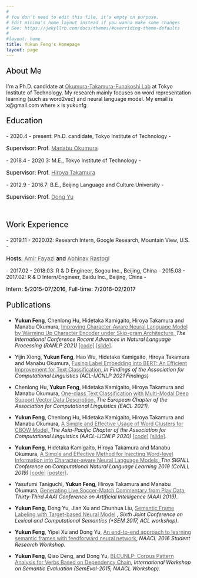 ```yaml
---
#
# You don't need to edit this file, it's empty on purpose.
# Edit minima's home layout instead if you wanna make some changes
# See: https://jekyllrb.com/docs/themes/#overriding-theme-defaults
#
#layout: home
title: Yukun Feng's Homepage
layout: page
---
```


<style>
    #link { color: #616060; } /* CSS link color */
.underline
{
    color:inherit;
    border-bottom: solid 1px #E6E6E6;
}
</style>


<p style="color:black;font-size:21px;font-weight:Semibold">About Me</p>
I'm a Ph.D. candidate at  <a id="link" class="underline" href="http://lr-www.pi.titech.ac.jp/wp/">Okumura-Takamura-Funakoshi Lab</a> at
Tokyo Institute of Technology.  My research mainly focuses on word
representation learning (such as word2vec) and neural language model. My email is x@gmail.com  where x is yukunfg

<br>
<p style="color:black;font-size:21px;font-weight:Semibold">Education</p>
- 2020.4 - present: Ph.D. candidate, Tokyo Institute of Technology
    - <p style="color:black;font-size:15px;font-weight:Semibold">Supervisor: Prof. <a id="link" class="underline" href="http://www.lr.pi.titech.ac.jp/~oku/index-e.html">Manabu Okumura</a></p>
- 2018.4 - 2020.3: M.E., Tokyo Institute of Technology
    - <p style="color:black;font-size:15px;font-weight:Semibold">Supervisor: Prof. <a id="link" class="underline" href="http://www.lr.pi.titech.ac.jp/~takamura/">Hiroya Takamura</a></p>
- 2012.9 - 2016.7: B.E., Beijing Language and Culture University
    - <p style="color:black;font-size:15px;font-weight:Semibold">Supervisor: Prof. <a id="link" class="underline" href="http://faculty.blcu.edu.cn/yudong">Dong Yu</a></p>

<br>

<p style="color:black;font-size:21px;font-weight:Semibold">Work Experience</p>
- 2019.11 - 2020.02: Research Intern, Google Research, Mountain View, U.S.
    - <p style="color:black;font-size:15px;font-weight:Semibold"> Hosts: <a id="link" class="underline" href="https://www.linkedin.com/in/amir-fayazi-aba57831/">Amir Fayazi</a> and <a id="link" class="underline" href="https://www.linkedin.com/in/abhinav-rastogi-0a466934/">Abhinav Rastogi</a> </p>
- 2017.02 - 2018.03: R & D Engineer, Sogou Inc., Beijing, China
- 2015.08 - 2017.02: R & D Intern/Engineer, Baidu Inc., Beijing, China
    - <p style="color:black;font-size:15px;font-weight:Semibold"> Intern: 5/2015-07/2016, Full-time: 7/2016-02/2017 


<br>

<p style="color:black;font-size:21px;font-weight:Semibold">Publications</p>

- **Yukun Feng**, Chenlong Hu, Hidetaka Kamigaito, Hiroya Takamura and Manabu Okumura, 
<a id="link" class="underline" href="to_add"> Improving Character-Aware Neural Language Model by Warming Up Character Encoder under Skip-gram Architecture,
</a> *The International Conference Recent Advances in Natural Language Processing (RANLP 2021)* <a
   id="link"
   class="underline" href="https://github.com/yukunfeng/warmup_char_lm">[code]</a> <a id="link"
   class="underline"
   href="https://drive.google.com/file/d/1ltz5H5bh05XYbNpWMXW_00vKLFfi-1bg/view?usp=sharing">[slide]</a>.

- Yijin Xiong, **Yukun Feng**, Hao Wu, Hidetaka Kamigaito, Hiroya Takamura and Manabu Okumura, 
<a id="link" class="underline" href="https://aclanthology.org/2021.findings-acl.152.pdf">Fusing Label Embedding into BERT: An Efficient Improvement for Text Classification,
</a> *In Findings of the Association for Computational Linguistics (ACL-IJCNLP 2021 Findings)*

- Chenlong Hu, **Yukun Feng**, Hidetaka Kamigaito, Hiroya Takamura and Manabu Okumura, 
<a id="link" class="underline" href="https://aclanthology.org/2021.eacl-main.296.pdf">One-class Text Classification with Multi-Modal Deep Support Vector Data Description,
</a> *The European Chapter of the Association for Computational Linguistics (EACL 2021).*

- **Yukun Feng**, Chenlong Hu, Hidetaka Kamigaito, Hiroya Takamura and Manabu Okumura, 
<a id="link" class="underline" href="https://www.aclweb.org/anthology/2020.aacl-main.10.pdf"> A Simple and Effective Usage of Word Clusters for CBOW Model,
</a> *The Asia-Pacific Chapter of the Association for Computational Linguistics (AACL-IJCNLP 2020)* <a
   id="link"
   class="underline" href="https://github.com/yukunfeng/cluster-cbow">[code]</a> <a id="link"
   class="underline"
   href="https://drive.google.com/file/d/1gBbIraugOFfa2G0w2r-V2a7NGoZVRGQO/view?usp=sharing">[slide]</a>.

- **Yukun Feng**, Hidetaka Kamigaito, Hiroya Takamura and Manabu Okumura, 
<a id="link" class="underline" href="https://www.aclweb.org/anthology/K19-1086.pdf"> A Simple and
Effective Method for Injecting Word-level Information into Character-aware Neural Language Models,
</a> *The SIGNLL Conference on Computational Natural Language Learning 2019 (CoNLL 2019)* <a
   id="link"
   class="underline" href="https://github.com/yukunfeng/char_word_lm">[code]</a> <a id="link"
   class="underline"
   href="https://drive.google.com/open?id=1-cyCAFCp_5Qownhe53YbvnUZ7MdJ1Vs6">[poster]</a>.

- Yasufumi Taniguchi, **Yukun Feng**, Hiroya Takamura and Manabu Okumura, <a id="link"
   class="underline" href="https://www.aaai.org/ojs/index.php/AAAI/article/view/4691">Generating
   Live Soccer-Match Commentary from Play Data</a>,
   *Thirty-Third AAAI Conference on Artificial Intelligence (AAAI 2019)*.


   <a id="link" class="underline" href=""></a>
- **Yukun Feng**, Dong Yu, Jian Xu and Chunhua Liu, <a id="link" class="underline"
   href="https://www.aclweb.org/anthology/S17-1010">Semantic Frame Labeling with Target-based
   Neural Model</a> , *Sixth Joint Conference on Lexical and Computational Semantics (\*SEM 2017, ACL workshop)*.

- **Yukun Feng**, Yipei Xu and Dong Yu, 
   <a id="link" class="underline" href="https://www.aclweb.org/anthology/N/N16/N16-2001.pdf"> An
   end-to-end approach to learning semantic frames with feedforward neural network</a>, *NAACL 2016
   Student Research Workshop*.

- **Yukun Feng**, Qiao Deng, and Dong Yu, <a id="link" class="underline"
   href="https://aclweb.org/anthology/S/S15/S15-2054.pdf"> BLCUNLP: Corpus Pattern Analysis for
   Verbs Based on Dependency Chain</a>, *International Workshop on Semantic Evaluation
   (SemEval-2015, NAACL Workshop)*.

